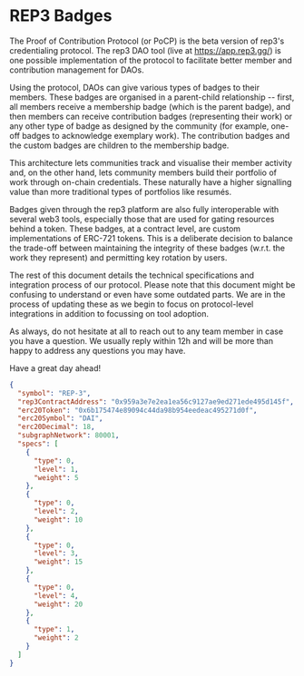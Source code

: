 # REP3 Badges

The Proof of Contribution Protocol (or PoCP) is the beta version of rep3's credentialing protocol. The rep3 DAO tool (live at https://app.rep3.gg/) is one possible implementation of the protocol to facilitate better member and contribution management for DAOs.

Using the protocol, DAOs can give various types of badges to their members. These badges are organised in a parent-child relationship -- first, all members receive a membership badge (which is the parent badge), and then members can receive contribution badges (representing their work) or any other type of badge as designed by the community (for example, one-off badges to acknowledge exemplary work). The contribution badges and the custom badges are children to the membership badge.

This architecture lets communities track and visualise their member activity and, on the other hand, lets community members build their portfolio of work through on-chain credentials. These naturally have a higher signalling value than more traditional types of portfolios like resumés.

Badges given through the rep3 platform are also fully interoperable with several web3 tools, especially those that are used for gating resources behind a token. These badges, at a contract level, are custom implementations of ERC-721 tokens. This is a deliberate decision to balance the trade-off between maintaining the integrity of these badges (w.r.t. the work they represent) and permitting key rotation by users.

The rest of this document details the technical specifications and integration process of our protocol. Please note that this document might be confusing to understand or even have some outdated parts. We are in the process of updating these as we begin to focus on protocol-level integrations in addition to focussing on tool adoption.

As always, do not hesitate at all to reach out to any team member in case you have a question. We usually reply within 12h and will be more than happy to address any questions you may have.

Have a great day ahead!

```json
{
  "symbol": "REP-3",
  "rep3ContractAddress": "0x959a3e7e2ea1ea56c9127ae9ed271ede495d145f",
  "erc20Token": "0x6b175474e89094c44da98b954eedeac495271d0f",
  "erc20Symbol": "DAI",
  "erc20Decimal": 18,
  "subgraphNetwork": 80001,
  "specs": [
    {
      "type": 0,
      "level": 1,
      "weight": 5
    },
    {
      "type": 0,
      "level": 2,
      "weight": 10
    },
    {
      "type": 0,
      "level": 3,
      "weight": 15
    },
    {
      "type": 0,
      "level": 4,
      "weight": 20
    },
    {
      "type": 1,
      "weight": 2
    }
  ]
}
```
